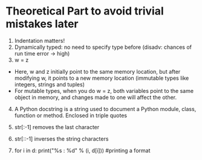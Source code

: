 # Theoretical Part to avoid trivial mistakes later

1. Indentation matters!
2. Dynamically typed: no need to specify type before (disadv: chances of run time error -> high)
3. w = z

- Here, w and z initially point to the same memory location, but after modifying w, it points to a new memory location (immutable types like integers, strings and tuples)
- For mutable types, when you do w = z, both variables point to the same object in memory, and changes made to one will affect the other.

4. A Python docstring is a string used to document a Python module, class, function or method. Enclosed in triple quotes

5. str[:-1] removes the last character
6. str[::-1] inverses the string characters

7. for i in d:
        print("%s : %d" % (i, d[i]))  #printing a format

